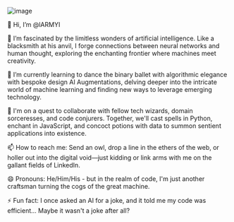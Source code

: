 ![image](https://github.com/lARMYI/lARMYI/assets/130585856/b56fea80-668e-421a-85d4-6e4232b3e9f1)


👋 Hi, I’m @lARMYI

👀 I’m fascinated by the limitless wonders of artificial intelligence. Like a blacksmith at his anvil, I forge connections between neural networks and human thought, exploring the enchanting frontier where machines meet creativity.

🌱 I’m currently learning to dance the binary ballet with algorithmic elegance with bespoke design AI Augmentations, delving deeper into the intricate world of machine learning and finding new ways to leverage emerging technology.

💞️ I'm on a quest to collaborate with fellow tech wizards, domain sorceresses, and code conjurers. Together, we'll cast spells in Python, enchant in JavaScript, and concoct potions with data to summon sentient applications into existence.

📫 How to reach me: Send an owl, drop a line in the ethers of the web, or holler out into the digital void—just kidding or link arms with me on the gallant fields of LinkedIn.

😄 Pronouns: He/Him/His - but in the realm of code, I'm just another craftsman turning the cogs of the great machine.

⚡ Fun fact: I once asked an AI for a joke, and it told me my code was efficient... Maybe it wasn't a joke after all?
